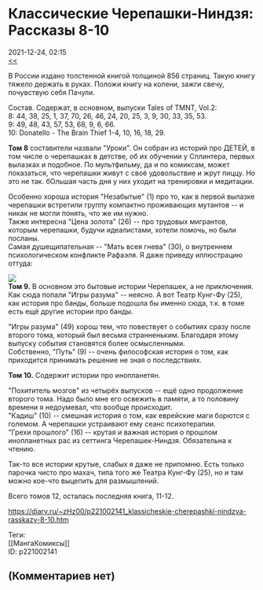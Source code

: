 Классические Черепашки-Ниндзя: Рассказы 8-10
============================================

  
2021-12-24, 02:15  
  [<<](Классические%20Черепашки-Ниндзя%20Рассказы%205-7)    
   
 В России издано толстенной книгой толщиной 856 страниц. Такую книгу тяжело держать в руках. Положи книгу на колени, зажги свечу, почувствую себя Пачули.   
   
 Состав. Содержат, в основном, выпуски Tales of TMNT, Vol.2:   
 8: 44, 38, 25, 1, 37, 70, 26, 46, 24, 20, 25, 3, 9, 30, 33, 35, 53.   
 9: 49, 48, 43, 57, 53, 68, 9, 6, 66.   
 10: Donatello - The Brain Thief 1-4, 10, 16, 18, 29.   
   
  **Том 8**  составители назвали "Уроки". Он собран из историй про ДЕТЕЙ, в том числе о черепашках в детстве, об их обучении у Сплинтера, первых вылазках и подобное. По мультфильму, да и по комиксам, может показаться, что черепашки живут с своё удовольствие и жрут пиццу. Но это не так. бОльшая часть дня у них уходит на тренировки и медитации.   
   
 Особенно хороша история "Незабытые" (1) про то, как в первой вылазке черепашки встретили группу компактно проживающих мутантов -- и никак не могли понять, что же им нужно.   
 Также интересна "Цена золота" (26) -- про трудовых мигрантов, которым черепашки, будучи идеалистами, хотели помочь, но были посланы.   
 Самая душещипательная -- "Мать всея гнева" (30), о внутреннем психологическом конфликте Рафаэля. Я даже приведу иллюстрацию оттуда:   
   
   [![](https://d.radikal.ru/d15/2112/2f/f4ad6006dcf5t.jpg)](https://d.radikal.ru/d15/2112/2f/f4ad6006dcf5.png)     
  **Том 9.**  В основном это бытовые истории Черепашек, а не приключения. Как сюда попали "Игры разума" -- неясно. А вот Театр Кунг-Фу (25), как история про банды, больше подошла бы именно сюда, т.к. в томе есть ещё другие истории про банды.   
   
 "Игры разума" (49) хорош тем, что повествует о событиях сразу после второго тома, который был весьма странненьким. Благодаря этому выпуску события становятся более осмысленными.   
 Собственно, "Путь" (9) -- очень философская история о том, как приходится принимать решение не зная о последствиях.   
   
  **Том 10.**  Содержит истории про инопланетян.   
   
 "Похититель мозгов" из четырёх выпусков -- ещё одно продолжение второго тома. Надо было мне его освежить в памяти, а то половину времени я недоумевал, что вообще происходит.   
 "Кадиш" (10) -- смешная история о том, как еврейские маги борются с големом. А черепашки устраивают ему сеанс психотерапии.   
 "Грехи прошлого" (16) -- крутая и важная история о прошлом инопланетных рас из сеттинга Черепашек-Ниндзя. Обязательна к чтению.   
   
 Так-то все истории крутые, слабых я даже не припомню. Есть только парочка чисто про махач, типа того же Театра Кунг-Фу (25), но и там можно кое-что выцепить для размышлений.   
   
 Всего томов 12, осталась последняя книга, 11-12.   
  
<https://diary.ru/~zHz00/p221002141_klassicheskie-cherepashki-nindzya-rasskazy-8-10.htm>  
  
Теги:  
[[МангаКомиксы]]  
ID: p221002141  


(Комментариев нет)
------------------
